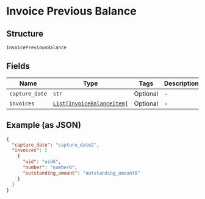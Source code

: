 
# Invoice Previous Balance

## Structure

`InvoicePreviousBalance`

## Fields

| Name | Type | Tags | Description |
|  --- | --- | --- | --- |
| `capture_date` | `str` | Optional | - |
| `invoices` | [`List[InvoiceBalanceItem]`](../../doc/models/invoice-balance-item.md) | Optional | - |

## Example (as JSON)

```json
{
  "capture_date": "capture_date2",
  "invoices": [
    {
      "uid": "uid6",
      "number": "number6",
      "outstanding_amount": "outstanding_amount8"
    }
  ]
}
```

